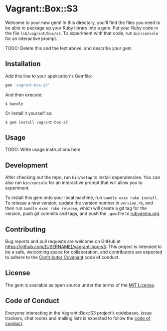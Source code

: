 # Vagrant::Box::S3

Welcome to your new gem! In this directory, you'll find the files you need to be able to package up your Ruby library into a gem. Put your Ruby code in the file `lib/vagrant/box/s3`. To experiment with that code, run `bin/console` for an interactive prompt.

TODO: Delete this and the text above, and describe your gem

## Installation

Add this line to your application's Gemfile:

```ruby
gem 'vagrant-box-s3'
```

And then execute:

    $ bundle

Or install it yourself as:

    $ gem install vagrant-box-s3

## Usage

TODO: Write usage instructions here

## Development

After checking out the repo, run `bin/setup` to install dependencies. You can also run `bin/console` for an interactive prompt that will allow you to experiment.

To install this gem onto your local machine, run `bundle exec rake install`. To release a new version, update the version number in `version.rb`, and then run `bundle exec rake release`, which will create a git tag for the version, push git commits and tags, and push the `.gem` file to [rubygems.org](https://rubygems.org).

## Contributing

Bug reports and pull requests are welcome on GitHub at https://github.com/[USERNAME]/vagrant-box-s3. This project is intended to be a safe, welcoming space for collaboration, and contributors are expected to adhere to the [Contributor Covenant](http://contributor-covenant.org) code of conduct.

## License

The gem is available as open source under the terms of the [MIT License](https://opensource.org/licenses/MIT).

## Code of Conduct

Everyone interacting in the Vagrant::Box::S3 project’s codebases, issue trackers, chat rooms and mailing lists is expected to follow the [code of conduct](https://github.com/[USERNAME]/vagrant-box-s3/blob/master/CODE_OF_CONDUCT.md).
